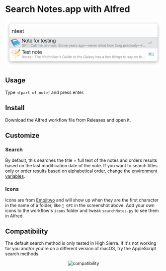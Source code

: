 # Search Notes.app with Alfred

<p align="center">
  <img src="./screenshots/alfred-search-notes-app.png" width="654" title="screenshot">
</p>

## Usage

Type `n[part of note]` and press enter.

## Install

Download the Alfred workflow file from Releases and open it.

## Customize

### Search 

By default, this searches the title + full text of the notes and orders results based on the last modification date of the note. If you want to search titles only or order results based on alphabetical order, change the [environment variables](https://www.alfredapp.com/help/workflows/advanced/variables/#environment).

### Icons

Icons are from [Emojitwo](https://emojitwo.github.io/) and will show up when they are the first character in the name of a folder, like `📘 GPI` in the screenshot above. Add your own icons to the workflow's `icons` folder and tweak `searchNotes.py` to see them in Alfred.

## Compatibility

The default search method is only tested in High Sierra. If it's not working for you and/or you're on a different version of macOS, try the AppleScript search methods.

<p align="center">
  <img src="https://user-images.githubusercontent.com/2719004/43259993-60c2f944-90d8-11e8-8e4c-28ecfb428cb8.png" width=359 title="compatibility">
</p>
